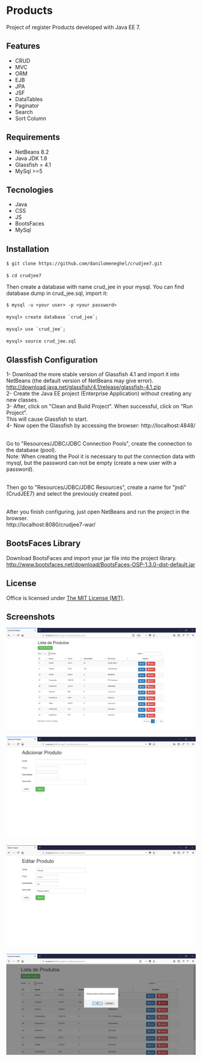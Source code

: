 # Products

Project of register Products developed with Java EE 7.

## Features

- CRUD
- MVC
- ORM
- EJB
- JPA
- JSF
- DataTables
- Paginator
- Search
- Sort Column

## Requirements

- NetBeans 8.2
- Java JDK 1.8
- Glassfish = 4.1
- MySql >=5

## Tecnologies

- Java
- CSS
- JS
- BootsFaces
- MySql

## Installation

```
$ git clone https://github.com/danilomeneghel/crudjee7.git

$ cd crudjee7

```

Then create a database with name crud_jee in your mysql. You can find database dump in crud_jee.sql, import it:

```
$ mysql -u <your user> -p <your password>

mysql> create database `crud_jee`;

mysql> use `crud_jee`;

mysql> source crud_jee.sql

```

## Glassfish Configuration

1- Download the more stable version of Glassfish 4.1 and import it into NetBeans (the default version of NetBeans may give error). <br>
http://download.java.net/glassfish/4.1/release/glassfish-4.1.zip <br>
2- Create the Java EE project (Enterprise Application) without creating any new classes. <br>
3- After, click on "Clean and Build Project". When successful, click on "Run Project". <br>
This will cause Glassfish to start. <br>
4- Now open the Glassfish by accessing the browser: http://localhost:4848/ <br><br>

Go to "Resources/JDBC/JDBC Connection Pools", create the connection to the database (pool). <br>
Note: When creating the Pool it is necessary to put the connection data with mysql, but the password can not be empty (create a new user with a password). <br><br>

Then go to "Resources/JDBC/JDBC Resources", create a name for "jndi" (CrudJEE7) and select the previously created pool.<br><br>

After you finish configuring, just open NetBeans and run the project in the browser. <br>
http://localhost:8080/crudjee7-war/

## BootsFaces Library

Download BootsFaces and import your jar file into the project library. <br>
http://www.bootsfaces.net/download/BootsFaces-OSP-1.3.0-dist-default.jar

## License

Office is licensed under <a href="LICENSE">The MIT License (MIT)</a>.

## Screenshots

![Screenshots](screenshots/screenshot01.png)<br><br>
![Screenshots](screenshots/screenshot02.png)<br><br>
![Screenshots](screenshots/screenshot03.png)<br><br>
![Screenshots](screenshots/screenshot04.png)<br><br>
